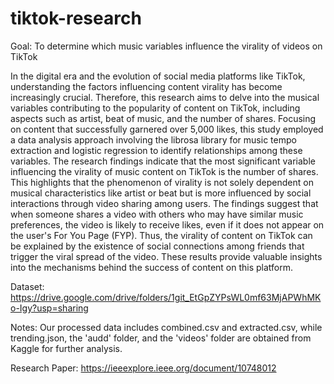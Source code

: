 # tiktok-research

Goal: To determine which music variables influence the virality of videos on TikTok

In the digital era and the evolution of social media platforms like TikTok, understanding the factors influencing content virality has become increasingly crucial. 
Therefore, this research aims to delve into the musical variables contributing to the popularity of content on TikTok, including aspects such as artist, beat of music, and the number of shares. Focusing on content that successfully garnered over 5,000 likes, this study employed a data analysis approach involving the librosa library for music tempo extraction and logistic regression to identify relationships among these variables. The research findings indicate that the most significant variable influencing the virality of music content on TikTok is the number of shares. This highlights that the phenomenon of virality is not solely dependent on musical characteristics like artist or beat but is more influenced by social interactions through video sharing among users. The findings suggest that when someone shares a video with others who may have similar music preferences, the video is likely to receive likes, even if it does not appear on the user's For You Page (FYP). Thus, the virality of content on TikTok can be explained by the existence of social connections among friends that trigger the viral spread of the video. These results provide valuable insights into the mechanisms behind the success of content on this platform.

Dataset: https://drive.google.com/drive/folders/1git_EtGpZYPsWL0mf63MjAPWhMKo-Igy?usp=sharing

Notes: Our processed data includes combined.csv and extracted.csv, while trending.json, the 'audd' folder, and the 'videos' folder are obtained from Kaggle for further analysis.

Research Paper: https://ieeexplore.ieee.org/document/10748012
